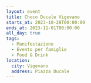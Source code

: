 ```yaml
---
layout: event
title: Choco Ducale Vigevano
starts_at: 2023-10-28T00:00:00
ends_at: 2023-11-01T00:00:00
all_day: true
tags:
  - Manifestazione
  - Evento per famiglie
  - Food & Drink
location:
  city: Vigevano
  address: Piazza Ducale
---
```

